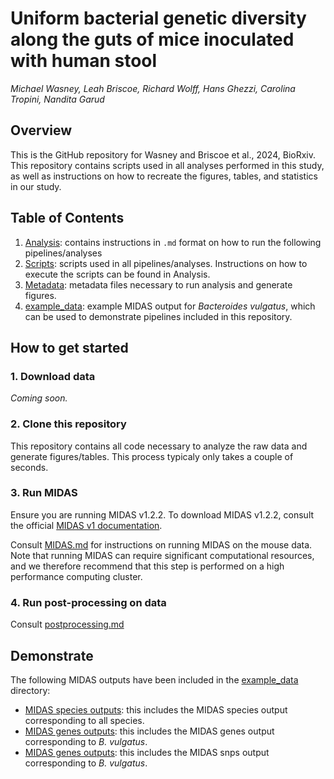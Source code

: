 # Uniform bacterial genetic diversity along the guts of mice inoculated with human stool
*Michael Wasney, Leah Briscoe, Richard Wolff, Hans Ghezzi, Carolina Tropini, Nandita Garud*

## Overview
This is the GitHub repository for Wasney and Briscoe et al., 2024, BioRxiv. This repository contains scripts used in all analyses performed in this study, as well as instructions on how to recreate the figures, tables, and statistics in our study. 

## Table of Contents

1. [Analysis](https://github.com/garudlab/Wasney-Briscoe/tree/main/analysis): contains instructions in `.md` format on how to run the following pipelines/analyses
2. [Scripts](https://github.com/garudlab/Wasney-Briscoe/tree/main/scripts): scripts used in all pipelines/analyses. Instructions on how to execute the scripts can be found in Analysis.
3. [Metadata](https://github.com/garudlab/Wasney-Briscoe/tree/main/metadata): metadata files necessary to run analysis and generate figures.
4. [example_data](https://github.com/garudlab/Wasney-Briscoe/tree/main/example_data): example MIDAS output for _Bacteroides vulgatus_, which can be used to demonstrate pipelines included in this repository.

## How to get started

### 1. Download data

*Coming soon.*

### 2. Clone this repository

This repository contains all code necessary to analyze the raw data and generate figures/tables. This process typicaly only takes a couple of seconds.

### 3. Run MIDAS

Ensure you are running MIDAS v1.2.2. To download MIDAS v1.2.2, consult the official [MIDAS v1 documentation](https://github.com/snayfach/MIDAS).

Consult [MIDAS.md](https://github.com/garudlab/Wasney-Briscoe/tree/main/analysis/MIDAS.md) for instructions on running MIDAS on the mouse data. Note that running MIDAS can require significant computational resources, and we therefore recommend that this step is performed on a high performance computing cluster.

### 4. Run post-processing on data

Consult [postprocessing.md](https://github.com/garudlab/Wasney-Briscoe/analysis/postprocessing.md)

## Demonstrate

The following MIDAS outputs have been included in the [example_data](https://github.com/garudlab/Wasney-Briscoe/example_data) directory:
- [MIDAS species outputs](https://github.com/garudlab/Wasney-Briscoe/example_data/merged_data/species/): this includes the MIDAS species output corresponding to all species.
- [MIDAS genes outputs](https://github.com/garudlab/Wasney-Briscoe/example_data/merged_data/genes/): this includes the MIDAS genes output corresponding to _B. vulgatus_.
- [MIDAS genes outputs](https://github.com/garudlab/Wasney-Briscoe/example_data/merged_data/snps/): this includes the MIDAS snps output corresponding to _B. vulgatus_.
